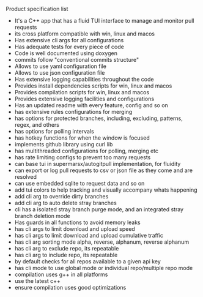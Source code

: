 Product specification list

- It's a C++ app that has a fluid TUI interface to manage and monitor pull requests
- its cross platform compatible with win, linux and macos
- Has extensive cli args for all configurations
- Has adequate tests for every piece of code
- Code is well documented using doxygen
- commits follow "conventional commits structure"
- Allows to use yaml configuration file
- Allows to use json configuration file
- Has extensive logging capabilities throughout the code
- Provides install dependencies scripts for win, linux and macos
- Provides compilation scripts for win, linux and macos
- Provides extensive logging facilities and configurations
- Has an updated readme with every feature, config and so on
- has extensive rules configurations for merging
- has options for protected branches, including, excluding, patterns, regex, and others
- has options for polling intervals
- has hotkey functions for when the window is focused
- implements github library using curl lib
- has multithreaded configurations for polling, merging etc
- has rate limiting configs to prevent too many requests
- can base tui in supermarsx/autogitpull implementation, for fluidity
- can export or log pull requests to csv or json file as they come and are resolved
- can use embedded sqlite to request data and so on
- add tui colors to help tracking and visually accompany whats happening
- add cli arg to override dirty branches
- add cli arg to auto delete stray branches
- cli has a isolated stray branch purge mode, and an integrated stray branch deletion mode
- Has guards in all functions to avoid memory leaks
- has cli args to limit download and upload speed
- has cli args to limit download and upload cumulative traffic
- has cli arg sorting mode alpha, reverse, alphanum, reverse alphanum
- has cli arg to exclude repo, its repeatable
- has cli arg to include repo, its repeatable
- by default checks for all repos available to a given api key
- has cli mode to use global mode or individual repo/multiple repo mode
- compilation uses g++ in all platforms
- use the latest c++
- ensure compilation uses good optimizations
